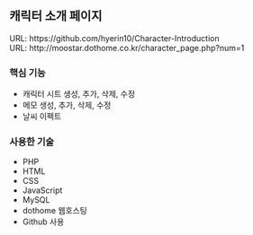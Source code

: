 
<h2>캐릭터 소개 페이지</h2>
URL: https://github.com/hyerin10/Character-Introduction
<br>
URL: http://moostar.dothome.co.kr/character_page.php?num=1
<br>
<h3>핵심 기능</h3>
<ul>
  <li>캐릭터 시트 생성, 추가, 삭제, 수정</li>
  <li>메모 생성, 추가, 삭제, 수정</li>
  <li>날씨 이펙트</li>
</ul>

<h3>사용한 기술</h3>
<ul>
  <li>PHP</li>
  <li>HTML</li>
  <li>CSS</li>
  <li>JavaScript</li>
  <li>MySQL</li>
  <li>dothome 웹호스팅</li>
  <li>Github 사용</li>
</ul>
